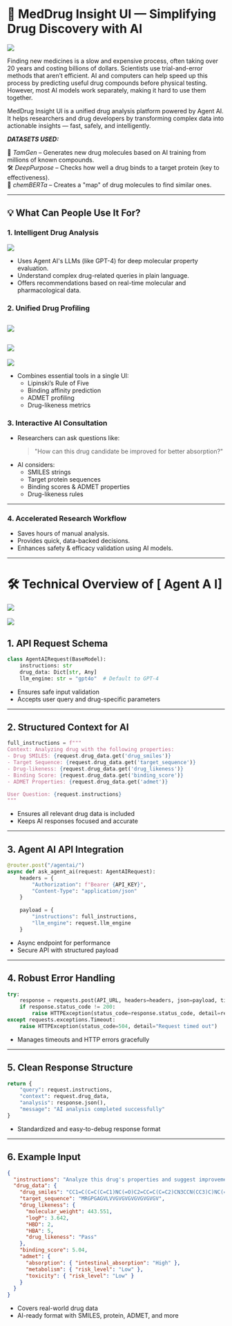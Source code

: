 # 🧠 MedDrug Insight UI — Simplifying Drug Discovery with AI

![](https://i.imgur.com/aACqD8s.png)


Finding new medicines is a slow and expensive process, often taking over 20 years and costing billions of dollars. Scientists use trial-and-error methods that aren’t efficient. AI and computers can help speed up this process by predicting useful drug compounds before physical testing. However, most AI models work separately, making it hard to use them together.  

MedDrug Insight UI is a unified drug analysis platform powered by Agent AI. It helps researchers and drug developers by transforming complex data into actionable insights — fast, safely, and intelligently.

***DATASETS USED:***

🧬 *TamGen* – Generates new drug molecules based on AI training from millions of known compounds.  
🛠 *DeepPurpose* – Checks how well a drug binds to a target protein (key to effectiveness).  
🧠 *chemBERTa* – Creates a "map" of drug molecules to find similar ones.


---

## 💡 What Can People Use It For?

### 1. **Intelligent Drug Analysis**
![](https://i.imgur.com/JqZB6ah.png)
- Uses Agent AI's LLMs (like GPT-4) for deep molecular property evaluation.
- Understand complex drug-related queries in plain language.
- Offers recommendations based on real-time molecular and pharmacological data.

### 2. **Unified Drug Profiling**

![](https://i.imgur.com/UFNA4wk.png)
---
![](https://i.imgur.com/tVWpYUv.png)
---
![](https://i.imgur.com/Os5GF3Z.png)
- Combines essential tools in a single UI:
  - Lipinski’s Rule of Five
  - Binding affinity prediction
  - ADMET profiling
  - Drug-likeness metrics

### 3. **Interactive AI Consultation**
- Researchers can ask questions like:
  > "How can this drug candidate be improved for better absorption?"
- AI considers:
  - SMILES strings  
  - Target protein sequences  
  - Binding scores & ADMET properties  
  - Drug-likeness rules


---
### 4. **Accelerated Research Workflow**
- Saves hours of manual analysis.
- Provides quick, data-backed decisions.
- Enhances safety & efficacy validation using AI models.

---

# 🛠️ Technical Overview of [ Agent A I]

![](https://i.imgur.com/JqZB6ah.png)
<br/>
<br/>
![](https://i.imgur.com/sjEVdA4.png)

## 1. API Request Schema

```python
class AgentAIRequest(BaseModel):
    instructions: str
    drug_data: Dict[str, Any]
    llm_engine: str = "gpt4o"  # Default to GPT-4
```

- Ensures safe input validation
- Accepts user query and drug-specific parameters

---

## 2. Structured Context for AI

```python
full_instructions = f"""
Context: Analyzing drug with the following properties:
- Drug SMILES: {request.drug_data.get('drug_smiles')}
- Target Sequence: {request.drug_data.get('target_sequence')}
- Drug-likeness: {request.drug_data.get('drug_likeness')}
- Binding Score: {request.drug_data.get('binding_score')}
- ADMET Properties: {request.drug_data.get('admet')}

User Question: {request.instructions}
"""
```

- Ensures all relevant drug data is included
- Keeps AI responses focused and accurate

---

## 3. Agent AI API Integration

```python
@router.post("/agentai/")
async def ask_agent_ai(request: AgentAIRequest):
    headers = {
        "Authorization": f"Bearer {API_KEY}",
        "Content-Type": "application/json"
    }
    
    payload = {
        "instructions": full_instructions,
        "llm_engine": request.llm_engine
    }
```

- Async endpoint for performance
- Secure API with structured payload

---

## 4. Robust Error Handling

```python
try:
    response = requests.post(API_URL, headers=headers, json=payload, timeout=30)
    if response.status_code != 200:
        raise HTTPException(status_code=response.status_code, detail=response.text)
except requests.exceptions.Timeout:
    raise HTTPException(status_code=504, detail="Request timed out")
```

- Manages timeouts and HTTP errors gracefully

---

## 5. Clean Response Structure

```python
return {
    "query": request.instructions,
    "context": request.drug_data,
    "analysis": response.json(),
    "message": "AI analysis completed successfully"
}
```

- Standardized and easy-to-debug response format

---

## 6. Example Input

```json
{
  "instructions": "Analyze this drug's properties and suggest improvements",
  "drug_data": {
    "drug_smiles": "CC1=C(C=C(C=C1)NC(=O)C2=CC=C(C=C2)CN3CCN(CC3)C)NC(=O)C4=CN=CC=C4",
    "target_sequence": "MRGPGAGVLVVGVGVGVGVGVGVGV",
    "drug_likeness": {
      "molecular_weight": 443.551,
      "logP": 3.642,
      "HBD": 2,
      "HBA": 5,
      "drug_likeness": "Pass"
    },
    "binding_score": 5.04,
    "admet": {
      "absorption": { "intestinal_absorption": "High" },
      "metabolism": { "risk_level": "Low" },
      "toxicity": { "risk_level": "Low" }
    }
  }
}
```

- Covers real-world drug data
- AI-ready format with SMILES, protein, ADMET, and more
